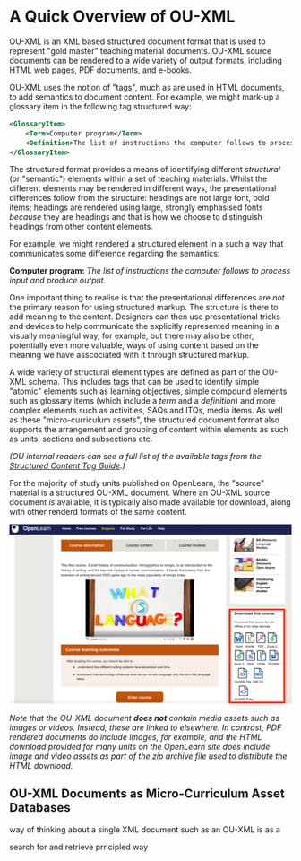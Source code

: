 # A Quick Overview of OU-XML

OU-XML is an XML based structured document format that is used to represent "gold master" teaching material documents. OU-XML source documents can be rendered to a wide variety of output formats, including HTML web pages, PDF documents, and e-books.

OU-XML uses the notion of "tags", much as are used in HTML documents, to add semantics to document content. For example, we might mark-up a glossary item in the following tag structured way:

```xml
<GlossaryItem>
    <Term>Computer program</Term>
    <Definition>The list of instructions the computer follows to process input and produce output.</Definition>
</GlossaryItem>
```

The structured format provides a means of identifying different *structural* (or "semantic") elements within a set of teaching materials. Whilst the different elements may be rendered in different ways, the presentational differences follow from the structure: headings are not large font, bold items; headings are rendered using large, strongly emphasised fonts *because* they are headings and that is how we choose to distinguish headings from other content elements.


For example, we might rendered a structured element in a such a way that communicates some difference regarding the semantics:

__Computer program:__ *The list of instructions the computer follows to process input and produce output.*

One important thing to realise is that the presentational differences are *not* the primary reason for using structured markup. The structure is there to add meaning to the content. Designers can then use presentational tricks and devices to help communicate the explicitly represented meaning in a visually meaningful way, for example, but there may also be other, potentially even more valuable, ways of using content based on the meaning we have asscociated with it through structured markup.

A wide variety of structural element types are defined as part of the OU-XML schema. This includes tags that can be used to identify simple "atomic" elements such as learning objectives, simple compound elements such as glossary items (which include a *term* and a *definition*) and more complex elements such as activities, SAQs and ITQs, media items. As well as these "micro-curriculum assets", the structured document format also supports the arrangement and grouping of content within elements as such as units, sections and subsections etc.

*(OU internal readers can see a full list of the available tags from the [Structured Content Tag Guide](https://learn3.open.ac.uk/mod/oucontent/view.php?id=185747&section=3).)*

For the majority of study units published on OpenLearn, the "source" material is a structured OU-XML document. Where an OU-XML source document *is* available, it is typically also made available for download, along with other renderd formats of the same content.

![Screenshot of OpenLearn unit highlighting the available download format options including OU0XML and HTML zip bundle](images/openlearn_format_downloads.png)

*Note that the OU-XML document __does not__ contain media assets such as images or videos. Instead, these are linked to elsewhere. In contrast, PDF rendered documents do include images, for example, and the HTML download provided for many units on the OpenLearn site does include image and video assets as part of the zip archive file used to distribute the HTML download.*

<!-- #region -->
## OU-XML Documents as Micro-Curriculum Asset Databases


way of thinking about a single XML document such as an OU-XML is as a 

search for and retrieve
prncipled way
<!-- #endregion -->

